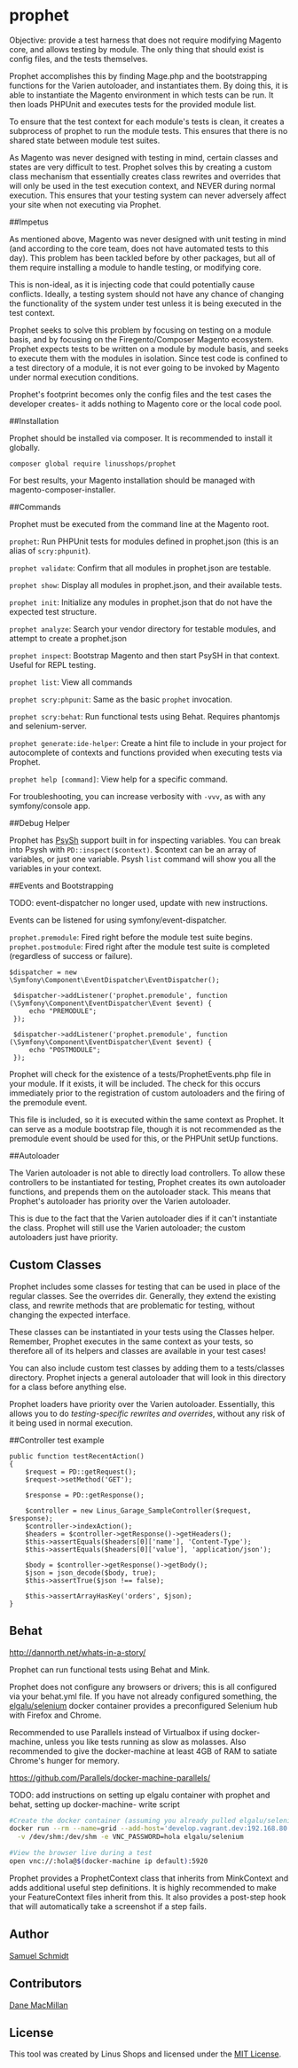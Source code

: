 # prophet

Objective: provide a test harness that does not require modifying Magento core,
and allows testing by module.  The only thing that should exist is config files,
and the tests themselves.

Prophet accomplishes this by finding Mage.php and the bootstrapping functions
for the Varien autoloader, and instantiates them. By doing this, it is able to
instantiate the Magento environment in which tests can be run. It then loads
PHPUnit and executes tests for the provided module list.

To ensure that the test context for each module's tests is clean, it creates
a subprocess of prophet to run the module tests.  This ensures that there is no
shared state between module test suites.

As Magento was never designed with testing in mind, certain classes and states are
very difficult to test. Prophet solves this by creating a custom class mechanism
that essentially creates class rewrites and overrides that will only be used in
the test execution context, and NEVER during normal execution.  This ensures that
your testing system can never adversely affect your site when not executing via Prophet.

##Impetus

As mentioned above, Magento was never designed with unit testing in mind (and according to
the core team, does not have automated tests to this day).  This problem has been tackled
before by other packages, but all of them require installing a module to handle testing, or
modifying core.

This is non-ideal, as it is injecting code that could potentially cause conflicts. Ideally,
a testing system should not have any chance of changing the functionality of the system under
test unless it is being executed in the test context.

Prophet seeks to solve this problem by focusing on testing on a module basis, and by focusing
on the Firegento/Composer Magento ecosystem.  Prophet expects tests to be written on a module
by module basis, and seeks to execute them with the modules in isolation.  Since test code
is confined to a test directory of a module, it is not ever going to be invoked by Magento
under normal execution conditions.

Prophet's footprint becomes only the config files and the test cases the developer
creates- it adds nothing to Magento core or the local code pool.

##Installation

Prophet should be installed via composer.  It is recommended to install it globally.

`composer global require linusshops/prophet`

For best results, your Magento installation should be managed with magento-composer-installer.

##Commands

Prophet must be executed from the command line at the Magento root.

`prophet`: Run PHPUnit tests for modules defined in prophet.json (this is an alias of `scry:phpunit`).

`prophet validate`: Confirm that all modules in prophet.json are testable.

`prophet show`: Display all modules in prophet.json, and their available tests.

`prophet init`: Initialize any modules in prophet.json that do not have the expected test structure.

`prophet analyze`: Search your vendor directory for testable modules, and attempt to create a prophet.json

`prophet inspect`: Bootstrap Magento and then start PsySH in that context. Useful for REPL testing.

`prophet list`: View all commands

`prophet scry:phpunit`: Same as the basic `prophet` invocation.

`prophet scry:behat`: Run functional tests using Behat. Requires phantomjs and selenium-server.

`prophet generate:ide-helper`: Create a hint file to include in your project for
autocomplete of contexts and functions provided when executing tests via Prophet.

`prophet help [command]`: View help for a specific command.

For troubleshooting, you can increase verbosity with `-vvv`, as with any symfony/console app.

##Debug Helper

Prophet has [PsySh](http://psysh.org) support built in for inspecting variables. You can
break into Psysh with `PD::inspect($context)`. $context can be an array of variables, or
just one variable. Psysh `list` command will show you all the variables in your context.

##Events and Bootstrapping

TODO: event-dispatcher no longer used, update with new instructions.

Events can be listened for using symfony/event-dispatcher.

`prophet.premodule`: Fired right before the module test suite begins.
`prophet.postmodule`: Fired right after the module test suite is completed (regardless of success or failure).

```
$dispatcher = new \Symfony\Component\EventDispatcher\EventDispatcher();

 $dispatcher->addListener('prophet.premodule', function (\Symfony\Component\EventDispatcher\Event $event) {
     echo "PREMODULE";
 });

 $dispatcher->addListener('prophet.premodule', function (\Symfony\Component\EventDispatcher\Event $event) {
     echo "POSTMODULE";
 });
```

Prophet will check for the existence of a tests/ProphetEvents.php file in your module. If it exists, it
will be included.  The check for this occurs immediately prior to the registration of custom autoloaders
and the firing of the premodule event.

This file is included, so it is executed within the same context as Prophet. It can serve as a module
bootstrap file, though it is not recommended as the premodule event should be used for this, or
the PHPUnit setUp functions.

##Autoloader

The Varien autoloader is not able to directly load controllers.  To allow these controllers to be
instantiated for testing, Prophet creates its own autoloader functions, and prepends them
on the autoloader stack.  This means that Prophet's autoloader has priority over the Varien autoloader.

This is due to the fact that the Varien autoloader dies if it can't instantiate the class.  Prophet
will still use the Varien autoloader; the custom autoloaders just have priority.

## Custom Classes

Prophet includes some classes for testing that can be used in place of the regular classes.
See the overrides dir. Generally, they extend the existing class, and rewrite methods that are
problematic for testing, without changing the expected interface.

These classes can be instantiated in your tests using the Classes helper.  Remember, Prophet executes
in the same context as your tests, so therefore all of its helpers and classes are available in your
test cases!

You can also include custom test classes by adding them to a tests/classes directory. Prophet
injects a general autoloader that will look in this directory for a class before anything else.

Prophet loaders have priority over the Varien autoloader.  Essentially, this allows you to do
*testing-specific rewrites and overrides*, without any risk of it being used in normal execution.

##Controller test example

```
public function testRecentAction()
{
    $request = PD::getRequest();
    $request->setMethod('GET');

    $response = PD::getResponse();

    $controller = new Linus_Garage_SampleController($request, $response);
    $controller->indexAction();
    $headers = $controller->getResponse()->getHeaders();
    $this->assertEquals($headers[0]['name'], 'Content-Type');
    $this->assertEquals($headers[0]['value'], 'application/json');

    $body = $controller->getResponse()->getBody();
    $json = json_decode($body, true);
    $this->assertTrue($json !== false);

    $this->assertArrayHasKey('orders', $json);
}
```

## Behat

http://dannorth.net/whats-in-a-story/

Prophet can run functional tests using Behat and Mink.

Prophet does not configure any browsers or drivers; this is all configured
via your behat.yml file. If you have not already configured something, the 
[elgalu/selenium](https://github.com/elgalu/docker-selenium) docker container
 provides a preconfigured Selenium hub with Firefox and Chrome.
 
Recommended to use Parallels instead of Virtualbox if using docker-machine, unless you like tests running as slow as molasses. Also recommended to give the docker-machine at least 4GB of RAM to satiate Chrome's hunger for memory.

https://github.com/Parallels/docker-machine-parallels/
 
 TODO: add instructions on setting up elgalu container with prophet and behat, setting up docker-machine- write script
 
 ```bash
 #Create the docker container (assuming you already pulled elgalu/selenium
docker run --rm --name=grid --add-host='develop.vagrant.dev:192.168.80.80' -p 4444:24444 -p 5920:25900 \
   -v /dev/shm:/dev/shm -e VNC_PASSWORD=hola elgalu/selenium
 
 #View the browser live during a test
open vnc://:hola@$(docker-machine ip default):5920
 ```

Prophet provides a ProphetContext class that inherits from MinkContext and adds
additional useful step definitions. It is highly recommended to make your FeatureContext
files inherit from this.  It also provides a post-step hook that will automatically
take a screenshot if a step fails.

## Author

[Samuel Schmidt](https://github.com/dersam)

## Contributors

[Dane MacMillan](https://github.com/danemacmillan)

## License

This tool was created by Linus Shops and licensed under the [MIT License](http://opensource.org/licenses/MIT).
